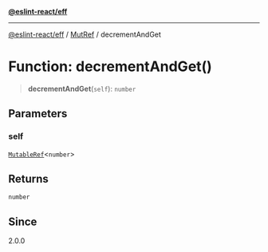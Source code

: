 [**@eslint-react/eff**](../../../README.md)

***

[@eslint-react/eff](../../../README.md) / [MutRef](../README.md) / decrementAndGet

# Function: decrementAndGet()

> **decrementAndGet**(`self`): `number`

## Parameters

### self

[`MutableRef`](../interfaces/MutableRef.md)\<`number`\>

## Returns

`number`

## Since

2.0.0

